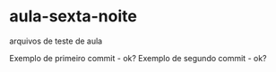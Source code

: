 # aula-sexta-noite
arquivos de teste de aula

Exemplo de primeiro commit - ok?
Exemplo de segundo commit - ok?
